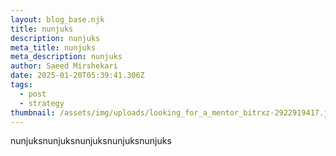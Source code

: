 ```yaml
---
layout: blog_base.njk
title: nunjuks
description: nunjuks
meta_title: nunjuks
meta_description: nunjuks
author: Saeed Mirshekari
date: 2025-01-20T05:39:41.306Z
tags:
  - post
  - strategy
thumbnail: /assets/img/uploads/looking_for_a_mentor_bitrxz-2922919417.jpg
---
```

nunjuksnunjuksnunjuksnunjuksnunjuks